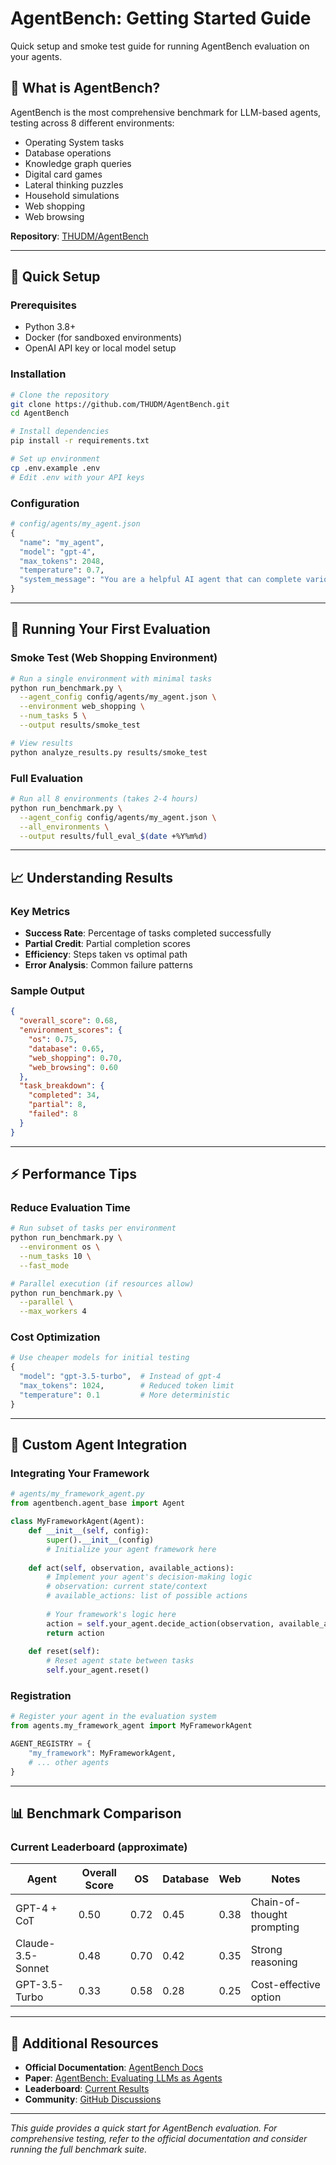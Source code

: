 # AgentBench: Getting Started Guide

Quick setup and smoke test guide for running AgentBench evaluation on your agents.

## 🎯 What is AgentBench?

AgentBench is the most comprehensive benchmark for LLM-based agents, testing across 8 different environments:
- Operating System tasks
- Database operations
- Knowledge graph queries
- Digital card games
- Lateral thinking puzzles
- Household simulations
- Web shopping
- Web browsing

**Repository**: [THUDM/AgentBench](https://github.com/THUDM/AgentBench)

---

## 🚀 Quick Setup

### Prerequisites
- Python 3.8+
- Docker (for sandboxed environments)
- OpenAI API key or local model setup

### Installation
```bash
# Clone the repository
git clone https://github.com/THUDM/AgentBench.git
cd AgentBench

# Install dependencies
pip install -r requirements.txt

# Set up environment
cp .env.example .env
# Edit .env with your API keys
```

### Configuration
```python
# config/agents/my_agent.json
{
  "name": "my_agent",
  "model": "gpt-4",
  "max_tokens": 2048,
  "temperature": 0.7,
  "system_message": "You are a helpful AI agent that can complete various tasks."
}
```

---

## 🎯 Running Your First Evaluation

### Smoke Test (Web Shopping Environment)
```bash
# Run a single environment with minimal tasks
python run_benchmark.py \
  --agent_config config/agents/my_agent.json \
  --environment web_shopping \
  --num_tasks 5 \
  --output results/smoke_test

# View results
python analyze_results.py results/smoke_test
```

### Full Evaluation
```bash
# Run all 8 environments (takes 2-4 hours)
python run_benchmark.py \
  --agent_config config/agents/my_agent.json \
  --all_environments \
  --output results/full_eval_$(date +%Y%m%d)
```

---

## 📈 Understanding Results

### Key Metrics
- **Success Rate**: Percentage of tasks completed successfully
- **Partial Credit**: Partial completion scores
- **Efficiency**: Steps taken vs optimal path
- **Error Analysis**: Common failure patterns

### Sample Output
```json
{
  "overall_score": 0.68,
  "environment_scores": {
    "os": 0.75,
    "database": 0.65,
    "web_shopping": 0.70,
    "web_browsing": 0.60
  },
  "task_breakdown": {
    "completed": 34,
    "partial": 8,
    "failed": 8
  }
}
```

---

## ⚡ Performance Tips

### Reduce Evaluation Time
```bash
# Run subset of tasks per environment
python run_benchmark.py \
  --environment os \
  --num_tasks 10 \
  --fast_mode

# Parallel execution (if resources allow)
python run_benchmark.py \
  --parallel \
  --max_workers 4
```

### Cost Optimization
```python
# Use cheaper models for initial testing
{
  "model": "gpt-3.5-turbo",  # Instead of gpt-4
  "max_tokens": 1024,        # Reduced token limit
  "temperature": 0.1         # More deterministic
}
```

---

## 🔧 Custom Agent Integration

### Integrating Your Framework
```python
# agents/my_framework_agent.py
from agentbench.agent_base import Agent

class MyFrameworkAgent(Agent):
    def __init__(self, config):
        super().__init__(config)
        # Initialize your agent framework here
    
    def act(self, observation, available_actions):
        # Implement your agent's decision-making logic
        # observation: current state/context
        # available_actions: list of possible actions
        
        # Your framework's logic here
        action = self.your_agent.decide_action(observation, available_actions)
        return action
    
    def reset(self):
        # Reset agent state between tasks
        self.your_agent.reset()
```

### Registration
```python
# Register your agent in the evaluation system
from agents.my_framework_agent import MyFrameworkAgent

AGENT_REGISTRY = {
    "my_framework": MyFrameworkAgent,
    # ... other agents
}
```

---

## 📊 Benchmark Comparison

### Current Leaderboard (approximate)
| Agent | Overall Score | OS | Database | Web | Notes |
|-------|---------------|----|---------|----- |-------|
| GPT-4 + CoT | 0.50 | 0.72 | 0.45 | 0.38 | Chain-of-thought prompting |
| Claude-3.5-Sonnet | 0.48 | 0.70 | 0.42 | 0.35 | Strong reasoning |
| GPT-3.5-Turbo | 0.33 | 0.58 | 0.28 | 0.25 | Cost-effective option |

---

## 🔗 Additional Resources

- **Official Documentation**: [AgentBench Docs](https://github.com/THUDM/AgentBench/blob/main/README.md)
- **Paper**: [AgentBench: Evaluating LLMs as Agents](https://arxiv.org/abs/2308.03688)
- **Leaderboard**: [Current Results](https://llmbench.ai/agent)
- **Community**: [GitHub Discussions](https://github.com/THUDM/AgentBench/discussions)

---

*This guide provides a quick start for AgentBench evaluation. For comprehensive testing, refer to the official documentation and consider running the full benchmark suite.*